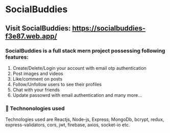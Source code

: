 # SocialBuddies

## Visit SocialBuddies: https://socialbuddies-f3e87.web.app/

### SocialBuddies is a full stack mern project possessing following features:
1) Create/Delete/Login your account with email otp authentication
2) Post images and videos
3) Like/comment on posts
4) Follow/Unfollow users to see their profiles
5) Chat with your friends
6) Update passowrd with email authentication
   and many more...

### 📌 Technonologies used
Technologies used are Reactjs, Node-js, Express, MongoDb, bcrypt, redux, express-validators, cors, jwt, firebase, axios, socket-io etc.
